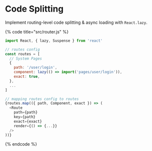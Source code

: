 # Code Splitting

Implement routing-level code splitting & async loading with `React.lazy`.

{% code title="src/router.js" %}
```javascript
import React, { lazy, Suspense } from 'react'

// routes config
const routes = [
  // System Pages
  {
    path: '/user/login',
    component: lazy(() => import('pages/user/login')),
    exact: true,
  },
  ...
]

// mapping routes config to routes
{routes.map(({ path, Component, exact }) => (
  <Route
    path={path}
    key={path}
    exact={exact}
    render={() => {...}}
  />
))}
```
{% endcode %}

